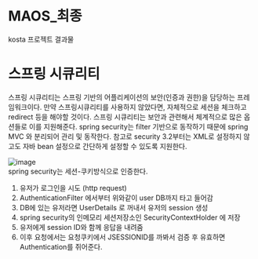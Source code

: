 # MAOS_최종
kosta 프로젝트 결과물

# 스프링 시큐리티        

스프링 시큐리티는 스프링 기반의 어플리케이션의 보안(인증과 권한)을 담당하는 프레임워크이다. 만약 스프링시큐리티를 사용하지 않았다면, 자체적으로 세션을 체크하고 redirect 등을 해야할 것이다. 스프링 시큐리티는 보안과 관련해서 체계적으로 많은 옵션들로 이를 지원해준다. spring security는 filter 기반으로 동작하기 때문에 spring MVC 와 분리되어 관리 및 동작한다. 참고로 security 3.2부터는 XML로 설정하지 않고도 자바 bean 설정으로 간단하게 설정할 수 있도록 지원한다.

![image](https://user-images.githubusercontent.com/73210774/117611199-09a9bc80-b19e-11eb-9db5-2931b9ccf679.png)<br/>
spring security는 세션-쿠키방식으로 인증한다.

1. 유저가 로그인을 시도 (http request)<br/>
2. AuthenticationFilter 에서부터 위와같이 user DB까지 타고 들어감<br/>
3. DB에 있는 유저라면 UserDetails 로 꺼내서 유저의 session 생성<br/>
4. spring security의 인메모리 세션저장소인 SecurityContextHolder 에 저장<br/>
5. 유저에게 session ID와 함께 응답을 내려줌<br/>
6. 이후 요청에서는 요청쿠키에서 JSESSIONID를 까봐서 검증 후 유효하면 Authentication를 쥐어준다.<br/>


